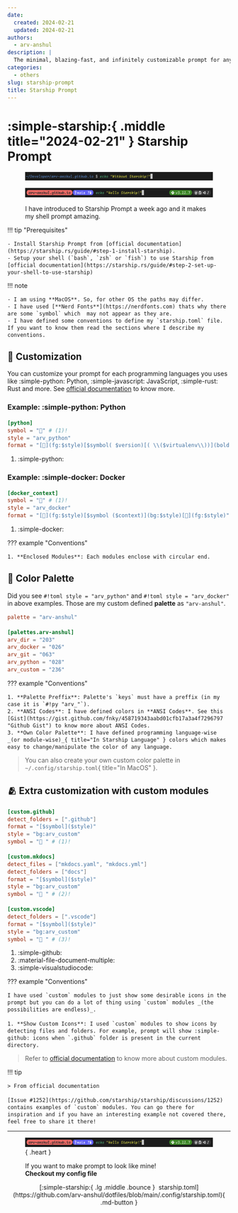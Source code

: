 ```yaml
---
date:
  created: 2024-02-21
  updated: 2024-02-21
authors:
  - arv-anshul
description: |
  The minimal, blazing-fast, and infinitely customizable prompt for any shell!
categories:
  - others
slug: starship-prompt
title: Starship Prompt
---
```


# :simple-starship:{ .middle title="2024-02-21" } Starship Prompt

<figure markdown>

![](../assets/images/without-starship.png "Without Starship")

![](../assets/images/with-starship.png "With Starship")

<figcaption>
I have introduced to Starship Prompt a week ago and it makes my shell prompt amazing.
</figcaption>
</figure>

!!! tip "Prerequisites"

    - Install Starship Prompt from [official documentation](https://starship.rs/guide/#step-1-install-starship).
    - Setup your shell (`bash`, `zsh` or `fish`) to use Starship from [official documentation](https://starship.rs/guide/#step-2-set-up-your-shell-to-use-starship)

!!! note

    - I am using **MacOS**. So, for other OS the paths may differ.
    - I have used [**Nerd Fonts**](https://nerdfonts.com) thats why there are some `symbol` which  may not appear as they are.
    - I have defined some conventions to define my `starship.toml` file. If you want to know them read the sections where I describe my conventions.

## :wrench: Customization

You can customize your prompt for each programming languages you uses like :simple-python: Python, :simple-javascript: JavaScript, :simple-rust: Rust and more. See [official documentation](https://starship.rs/config/) to know more.

### **Example:** :simple-python: Python

```toml
[python]
symbol = "" # (1)!
style = "arv_python"
format = "[](fg:$style)[$symbol( $version)[( \\($virtualenv\\))](bold bg:$style)](bg:$style)[](fg:$style)"
```

1. :simple-python:

### **Example:** :simple-docker: Docker

```toml
[docker_context]
symbol = "" # (1)!
style = "arv_docker"
format = "[](fg:$style)[$symbol ($context)](bg:$style)[](fg:$style)"
```

1. :simple-docker:

??? example "Conventions"

    1. **Enclosed Modules**: Each modules enclose with circular end.

## :art: Color Palette

Did you see `#!toml style = "arv_python"` and `#!toml style = "arv_docker"` in above examples.
Those are my custom defined **palette** as `"arv-anshul"`.

```toml
palette = "arv-anshul"

[palettes.arv-anshul]
arv_dir = "203"
arv_docker = "026"
arv_git = "063"
arv_python = "028"
arv_custom = "236"
```

??? example "Conventions"

    1. **Palette Preffix**: Palette's `keys` must have a preffix (in my case it is `#!py "arv_"`).
    2. **ANSI Codes**: I have defined colors in **ANSI Codes**. See this [Gist](https://gist.github.com/fnky/458719343aabd01cfb17a3a4f7296797 "Github Gist") to know more about ANSI Codes.
    3. **Own Color Palette**: I have defined programming language-wise _(or module-wise)_{ title="In Starship Language" } colors which makes easy to change/manipulate the color of any language.

> You can also create your own custom color palette in `~/.config/starship.toml`{ title="In MacOS" }.

## :people_hugging: Extra customization with custom modules

```toml
[custom.github]
detect_folders = [".github"]
format = "[$symbol]($style)"
style = "bg:arv_custom"
symbol = " " # (1)!

[custom.mkdocs]
detect_files = ["mkdocs.yaml", "mkdocs.yml"]
detect_folders = ["docs"]
format = "[$symbol]($style)"
style = "bg:arv_custom"
symbol = "󱔗 " # (2)!

[custom.vscode]
detect_folders = [".vscode"]
format = "[$symbol]($style)"
style = "bg:arv_custom"
symbol = "󰨞 " # (3)!
```

1. :simple-github:
2. :material-file-document-multiple:
3. :simple-visualstudiocode:

??? example "Conventions"

    I have used `custom` modules to just show some desirable icons in the prompt but you can do a lot of thing using `custom` modules _(the possibilities are endless)_.

    1. **Show Custom Icons**: I used `custom` modules to show icons by detecting files and folders. For example, prompt will show :simple-github: icons when `.github` folder is present in the current directory.

> Refer to [official documentation](https://starship.rs/config/#custom-commands) to know more about custom modules.

!!! tip

    > From official documentation

    [Issue #1252](https://github.com/starship/starship/discussions/1252) contains examples of `custom` modules. You can go there for inspiration and if you have an interesting example not covered there, feel free to share it there!

---

<figure markdown>

![](../assets/images/with-starship.png "With Starship"){ .heart }

<figcaption>
If you want to make prompt to look like mine!<br><strong>Checkout my config file</strong>
</figcaption>
</figure>

<p align="center" markdown>
[:simple-starship:{ .lg .middle .bounce }&nbsp; starship.toml](https://github.com/arv-anshul/dotfiles/blob/main/.config/starship.toml){ .md-button }
</p>
